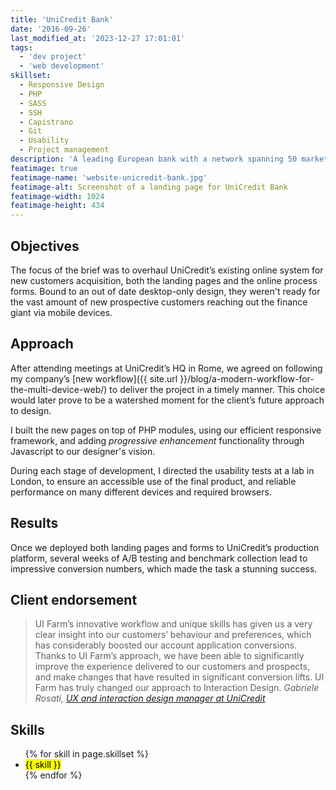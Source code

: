 ```yaml
---
title: 'UniCredit Bank'
date: '2016-09-26'
last_modified_at: '2023-12-27 17:01:01'
tags:
  - 'dev project'
  - 'web development'
skillset:
  - Responsive Design
  - PHP
  - SASS
  - SSH
  - Capistrano
  - Git
  - Usability
  - Project management
description: 'A leading European bank with a network spanning 50 markets impacting millions of people on a daily basis, UniCredit wanted to redesign their online acquisition processes.'
featimage: true
featimage-name: 'website-unicredit-bank.jpg'
featimage-alt: Screenshot of a landing page for UniCredit Bank
featimage-width: 1024
featimage-height: 434
---
```

## Objectives

The focus of the brief was to overhaul UniCredit’s existing online system for new customers acquisition, both the landing pages and the online process forms. Bound to an out of date desktop-only design, they weren't ready for the vast amount of new prospective customers reaching out the finance giant via mobile devices.

## Approach

After attending meetings at UniCredit’s HQ in Rome, we agreed on following my company’s [new workflow]({{ site.url }}/blog/a-modern-workflow-for-the-multi-device-web/) to deliver the project in a timely manner. This choice would later prove to be a watershed moment for the client’s future approach to design. 

I built the new pages on top of PHP modules, using our efficient responsive framework, and adding *progressive enhancement* functionality through Javascript to our designer's vision.

During each stage of development, I directed the usability tests at a lab in London, to ensure an accessible use of the final product, and reliable performance on many different devices and required browsers.

## Results

Once we deployed both landing pages and forms to UniCredit’s production platform, several weeks of A/B testing and benchmark collection lead to impressive conversion numbers, which made the task a stunning success.

## Client endorsement

> UI Farm’s innovative workflow and unique skills has given us a very clear insight into our customers’ behaviour and preferences, which has considerably boosted our account application conversions. Thanks to UI Farm’s approach, we have been able to significantly improve the experience delivered to our customers and prospects, and make changes that have resulted in significant conversion lifts. UI Farm has truly changed our approach to Interaction Design.
> <cite>Gabriele Rosati, [UX and interaction design manager at UniCredit](https://www.linkedin.com/in/rosati/)</cite>

## Skills

<ul class="list-inline">
  {% for skill in page.skillset %}
  <li><mark>{{ skill }}</mark></li>
  {% endfor %}
</ul>